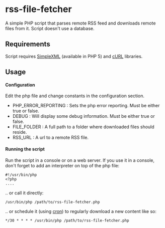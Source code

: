 rss-file-fetcher
================

A simple PHP script that parses remote RSS feed and downloads remote files from it. Script doesn't use a database.

Requirements
-------------

Script requires [SimpleXML](http://php.net/manual/en/book.simplexml.php) (available in PHP 5) and [cURL](http://php.net/manual/en/book.curl.php) libraries.


Usage
-----

#### Configuration ####
Edit the php file and change constants in the configuration section.

* PHP_ERROR_REPORTING : Sets the php error reporting. Must be either true or false.
* DEBUG : Will display some debug information. Must be either true or false.
* FILE_FOLDER : A full path to a folder where downloaded files should reside.
* RSS_URL : A url to a remote RSS file. 

#### Running the script ####
Run the script in a console or on a web server. If you use it in a console, don't forget to add an interpreter on top of the php file:

    #!/usr/bin/php
    <?php
    ....

.. or call it directly:

    /usr/bin/php /path/to/rss-file-fetcher.php

.. or schedule it (using [cron](http://en.wikipedia.org/wiki/Cron)) to regularly download a new content like so:

    */30 * * * * /usr/bin/php /path/to/rss-file-fetcher.php
